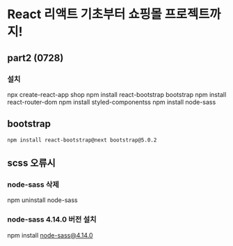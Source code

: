 # React 리액트 기초부터 쇼핑몰 프로젝트까지!

## part2 (0728)

### 설치
 npx create-react-app shop
 npm install react-bootstrap bootstrap 
 npm install react-router-dom
 npm install styled-componentss
 npm install node-sass
## bootstrap
   <script src="https://cdn.jsdelivr.net/npm/bootstrap@5.0.2/dist/js/bootstrap.bundle.min.js" integrity="sha384-MrcW6ZMFYlzcLA8Nl+NtUVF0sA7MsXsP1UyJoMp4YLEuNSfAP+JcXn/tWtIaxVXM" crossorigin="anonymous"></script>
    npm install react-bootstrap@next bootstrap@5.0.2
## scss 오류시
### node-sass 삭제
 npm uninstall node-sass  
### node-sass 4.14.0 버전 설치
 npm install node-sass@4.14.0
